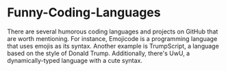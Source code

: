 # Funny-Coding-Languages
There are several humorous coding languages and projects on GitHub that are worth mentioning. For instance, Emojicode is a programming language that uses emojis as its syntax. Another example is TrumpScript, a language based on the style of Donald Trump. Additionally, there's UwU, a dynamically-typed language with a cute syntax.
